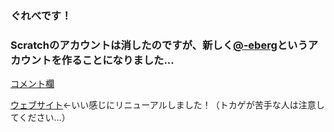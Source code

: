 ### ぐれべです！
### Scratchのアカウントは消したのですが、新しく[@-eberg](https://scratch.mit.edu/users/-eberg-/)というアカウントを作ることになりました...
[コメント欄](https://github.com/FuguFX/Comments/issues/1)

[ウェブサイト](https://fugufx.github.io/)←いい感じにリニューアルしました！（トカゲが苦手な人は注意してください...）


<!--
**FuguFX/FuguFX** is a ✨ _special_ ✨ repository because its `README.md` (this file) appears on your GitHub profile.

Here are some ideas to get you started:

- 🔭 I’m currently working on ...
- 🌱 I’m currently learning ...
- 👯 I’m looking to collaborate on ...
- 🤔 I’m looking for help with ...
- 💬 Ask me about ...
- 📫 How to reach me: ...
- 😄 Pronouns: ...
- ⚡ Fun fact: ...
-->

